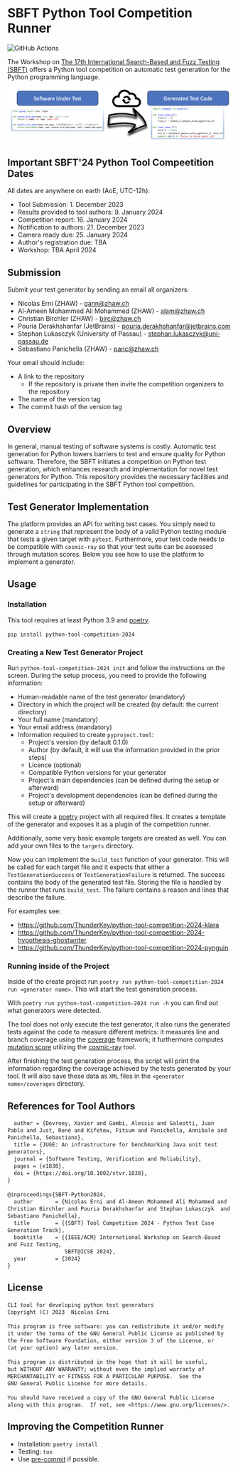 # SBFT Python Tool Competition Runner

![GitHub Actions](https://github.com/ThunderKey/python-tool-competition-2024/actions/workflows/check.yaml/badge.svg)

The Workshop on [The 17th International Search-Based and Fuzz Testing (SBFT)](https://sbft24.github.io/)
offers a Python tool competition on automatic test generation for the Python programming
language.

![Python Tool Competition](python_competition.jpg)

## Important SBFT'24 Python Tool Compeetition Dates

All dates are anywhere on earth (AoE, UTC-12h):

- Tool Submission: 1. December 2023
- Results provided to tool authors: 9. January 2024
- Competition report: 16. January 2024
- Notification to authors: 21. December 2023
- Camera ready due: 25. January 2024
- Author's registration due: TBA
- Workshop: TBA April 2024

## Submission

Submit your test generator by sending an email all organizers:

- Nicolas Erni (ZHAW) - <gann@zhaw.ch>
- Al-Ameen Mohammed Ali Mohammed (ZHAW) - <alam@zhaw.ch>
- Christian Birchler (ZHAW) - <birc@zhaw.ch>
- Pouria Derakhshanfar (JetBrains) - <pouria.derakhshanfar@jetbrains.com>
- Stephan Lukasczyk (University of Passau) - <stephan.lukasczyk@uni-passau.de>
- Sebastiano Panichella (ZHAW) - <panc@zhaw.ch>

Your email should include:

- A link to the repository
  - If the repository is private then invite the competition organizers to the repository
- The name of the version tag
- The commit hash of the version tag

## Overview

In general, manual testing of software systems is costly.
Automatic test generation for Python lowers barriers to
test and ensure quality for Python software.
Therefore, the SBFT initiates a competition on Python test generation,
which enhances research and implementation for novel test generators for Python.
This repository provides the necessary facilities and guidelines
for participating in the SBFT Python tool competition.

## Test Generator Implementation

The platform provides an API for writing test cases.
You simply need to generate a `string` that represent the body of a valid Python
testing module that tests a given target with `pytest`.
Furthermore, your test code needs to be compatible with `cosmic-ray`
so that your test suite can be assessed through mutation scores.
Below you see how to use the platform to implement a generator.

## Usage

### Installation

This tool requires at least Python 3.9 and [poetry](https://python-poetry.org/).

`pip install python-tool-competition-2024`

### Creating a New Test Generator Project

Run `python-tool-competition-2024 init` and follow the instructions on the screen.
During the setup process, you need to provide the following information:

- Human-readable name of the test generator (mandatory)
- Directory in which the project will be created (by default: the current directory)
- Your full name (mandatory)
- Your email address (mandatory)
- Information required to create `pyproject.toml`:
  - Project's version (by default 0.1.0)
  - Author (by default, it will use the information provided in the prior steps)
  - Licence (optional)
  - Compatible Python versions for your generator
  - Project's main dependencies (can be defined during the setup or afterward)
  - Project's development dependencies (can be defined during the setup or afterward)

This will create a [poetry](https://python-poetry.org/) project with all
required files.
It creates a template of the generator and exposes it as a plugin of the
competition runner.

Additionally, some very basic example targets are created as well.
You can add your own files to the `targets` directory.

Now you can implement the `build_test` function of your generator.
This will be called for each target file and it expects that either a
`TestGenerationSuccess` or `TestGenerationFailure` is returned.
The success contains the body of the generated test file.
Storing the file is handled by the runner that runs `build_test`.
The failure contains a reason and lines that describe the failure.

For examples see:

- <https://github.com/ThunderKey/python-tool-competition-2024-klara>
- <https://github.com/ThunderKey/python-tool-competition-2024-hypothesis-ghostwriter>
- <https://github.com/ThunderKey/python-tool-competition-2024-pynguin>

### Running inside of the Project

Inside of the create project run
`poetry run python-tool-competition-2024 run <generator name>`.
This will start the test generation process.

With `poetry run python-tool-competition-2024 run -h` you can find out what
generators were detected.

The tool does not only execute the test generator, it also runs the generated tests
against the code to measure different metrics: it measures line and branch coverage
using the [coverage](https://github.com/nedbat/coveragepy) framework;
it furthermore computes [mutation score](https://en.wikipedia.org/wiki/Mutation_testing)
utilizing the [cosmic-ray](https://github.com/sixty-north/cosmic-ray) tool.

After finishing the test generation process, the script will print the
information regarding the coverage achieved by the tests generated by your tool.
It will also save these data as `XML` files in the `<generator name>/coverages`
directory.

## References for Tool Authors 

```@article{Devroey2022,
  author = {Devroey, Xavier and Gambi, Alessio and Galeotti, Juan Pablo and Just, René and Kifetew, Fitsum and Panichella, Annibale and Panichella, Sebastiano},
  title = {JUGE: An infrastructure for benchmarking Java unit test generators},
  journal = {Software Testing, Verification and Reliability},
  pages = {e1838},
  doi = {https://doi.org/10.1002/stvr.1838},
}

@inproceedings{SBFT-Python2024,
  author       = {Nicolas Erni and Al-Ameen Mohammed Ali Mohammed and Christian Birchler and Pouria Derakhshanfar and Stephan Lukasczyk  and Sebastiano Panichella},
  title        = {{SBFT} Tool Competition 2024 - Python Test Case Generation Track},
  booktitle    = {{IEEE/ACM} International Workshop on Search-Based and Fuzz Testing,
                  SBFT@ICSE 2024},
  year         = {2024}
}
```

## License

```{text}
CLI tool for developing python test generators
Copyright (C) 2023  Nicolas Erni

This program is free software: you can redistribute it and/or modify
it under the terms of the GNU General Public License as published by
the Free Software Foundation, either version 3 of the License, or
(at your option) any later version.

This program is distributed in the hope that it will be useful,
but WITHOUT ANY WARRANTY; without even the implied warranty of
MERCHANTABILITY or FITNESS FOR A PARTICULAR PURPOSE.  See the
GNU General Public License for more details.

You should have received a copy of the GNU General Public License
along with this program.  If not, see <https://www.gnu.org/licenses/>.
```

## Improving the Competition Runner

- Installation: `poetry install`
- Testing: `tox`
- Use [pre-commit](https://pre-commit.com/) if possible.
